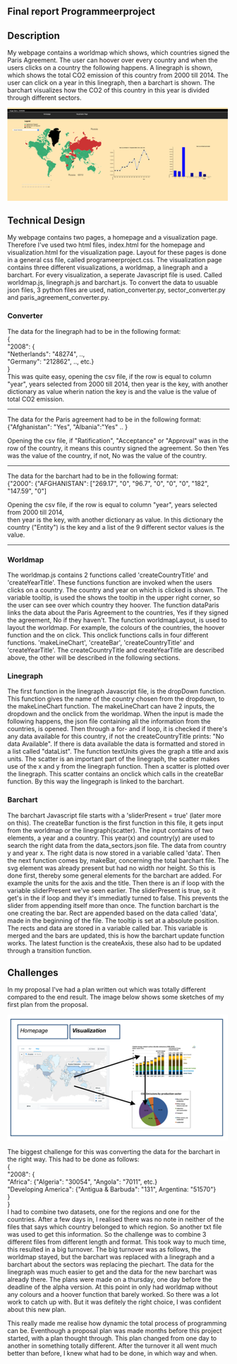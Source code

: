 ## Final report Programmeerproject

## Description

My webpage contains a worldmap which shows, which countries signed the Paris Agreement. The user can hoover over every country and when the users clicks on a country the following happens. A linegraph is shown, which shows the total CO2 emission of this country from 2000 till 2014. The user can click on a year in this linegraph, then a barchart is shown. The barchart visualizes how the CO2 of this country in this year is divided through different sectors.

<img src="docs/overallss.jpg" width="500">

## Technical Design  
My webpage contains two pages, a homepage and a visualization page. Therefore I've used two html files, index.html for the homepage and visualization.html for the visualization page. Layout for these pages is done in a general css file, called programeerproject.css. The visualization page contains three different visualizations, a worldmap, a linegraph and a barchart. For every visualization, a seperate Javascript file is used. Called worldmap.js, linegraph.js and barchart.js. To convert the data to usuable json files, 3 python files are used, nation_converter.py, sector_converter.py and paris_agreement_converter.py.

### Converter  
The data for the linegraph had to be in the following format:   
{  
"2008": {  
"Netherlands": "48274", ..,  
"Germany": "212862", .., etc.}  
}  
This was quite easy, opening the csv file, if the row is equal to column "year", 
years selected from 2000 till 2014, then year is the key, with another
dictionary as value wherin nation the key is and the value is the value of
total CO2 emission.  

---
The data for the Paris agreement had to be in the following format:  
{"Afghanistan": "Yes", "Albania":"Yes" .. }

Opening the csv file, if "Ratification", "Acceptance" or "Approval" was in the
row of the country, it means this country signed the agreement. So then Yes was the value of the country,
if not, No was the value of the country.   

---
The data for the barchart had to be in the following format:  
{"2000": {"AFGHANISTAN": ["269.17", "0", "96.7", "0", "0", "0", "182", "147.59", "0"]  

Opening the csv file, if the row is equal to column "year", years selected from 2000 till 2014,  
then year is the key, with another dictionary as value. In this dictionary the country ("Entity") 
is the key and a list of the 9 different sector values is the value.

---

### Worldmap
The worldmap.js contains 2 functions called 'createCountryTitle' and 'createYearTitle'. These functions function are invoked when the users clicks on a country. The country and year on which is clicked is shown. The variable tooltip, is used the shows the tooltip in the upper right corner, so the user can see over which country they hoover. The function dataParis links the data about the Paris Agreement to the countries, Yes if they signed the agreement, No if they haven't. The function worldmapLayout, is used to layout the worldmap. For example, the colours of the countries, the hoover function and the on click. This onclick functions calls in four different functions. 'makeLineChart', 'createBar', 'createCountryTitle' and 'createYearTitle'. The createCountryTitle and createYearTitle are described above, the other will be described in the following sections. 

### Linegraph  
The first function in the linegraph Javascript file, is the dropDown function. This function gives the name of the country chosen from the dropdown, to the makeLineChart function. The makeLineChart can have 2 inputs, the dropdown and the onclick from the worldmap. When the input is made the following happens, the json file containing all the information from the countries, is opened. Then through a for- and if loop, it is checked if there's any data available for this country, if not the createCountryTitle prints: "No data Available". If there is data available the data is formatted and stored in a list called "dataList". The function textUnits gives the graph a title and axis units. The scatter is an important part of the linegraph, the scatter makes use of the x and y from the linegraph function. Then a scatter is plotted over the linegraph. This scatter contains an onclick which calls in the createBar function. By this way the lingegraph is linked to the barchart. 

### Barchart  
The barchart Javascript file starts with a 'sliderPresent = true' (later more on this). The createBar function is the first function in this file, it gets input from the worldmap or the linegraph(scatter). The input contains of two elements, a year and a country. This year(x) and country(y) are used to search the right data from the data_sectors.json file. The data from country y and year x. The right data is now stored in a variable called 'data'. Then the next function comes by, makeBar, concerning the total barchart file. The svg element was already present but had no width nor height. So this is done first, thereby some general elements for the barchart are added. For example the units for the axis and the title. Then there is an if loop with the variable sliderPresent we've seen earlier. The sliderPresent is true, so it get's in the if loop and they it's immediatly turned to false. This prevents the slider from appending itself more than once. The function barchart is the one creating the bar. Rect are appended based on the data called 'data', made in the beginning of the file. The tooltip is set at a absolute position. The rects and data are stored in a variable called bar. This variable is merged and the bars are updated, this is how the barchart update function works. The latest function is the createAxis, these also had to be updated through a transition function. 

## Challenges
In my proposal I've had a plan written out which was totally different compared to the end result. The image below shows some sketches of my first plan from the proposal. 

<img src="docs/visualization.png" width="500">

The biggest challenge for this was converting the data for the barchart in the right way. This had to be done as follows:  
{  
"2008": {  
"Africa": {"Algeria": "30054", "Angola": "7011", etc.}  
"Developing America": {"Antigua & Barbuda": "131", Argentina: "51570"}  
}  
}  
I had to combine two datasets, one for the regions and one for the countries. After a few days in, I realised there was no note in neither of the files that says which country belonged to which region. So another txt file was used to get this information. So the challenge was to combine 3 different files from different length and format. This took way to much time, this resulted in a big turnover. The big turnover was as follows, the worldmap stayed, but the barchart was replaced with a linegraph and a barchart about the sectors was replacing the piechart. The data for the linegraph was much easier to get and the data for the new barchart was already there. The plans were made on a thursday, one day before the deadline of the alpha version. At this point in only had worldmap without any colours and a hoover function that barely worked. So there was a lot work to catch up with. But it was defitely the right choice, I was confident about this new plan.   

This really made me realise how dynamic the total process of programming can be. Eventhough a proposal plan was made months before this project started, with a plan thought through. This plan changed from one day to another in something totally different. After the turnover it all went much better than before, I knew what had to be done, in which way and when. 





